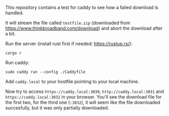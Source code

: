 This repository contains a test for caddy to see how a failed download is handled.

It will stream the file called `testfile.zip` (downloaded from https://www.thinkbroadband.com/download)
and abort the download after a bit.

Run the server (install rust first if needed: https://rustup.rs/):
```
cargo r
```

Run caddy:
```
sudo caddy run --config ./Caddyfile
```

Add `caddy.local` to your hostfile pointing to your local machine.

Now try to access `https://caddy.local:3030`, `http://caddy.local:3031` and `https://caddy.local:3032` in your browser.
You'll see the download file for the first two, for the third one (`:3032`), it will seem like the file downloaded succesfully, but it was only
partially downloaded.